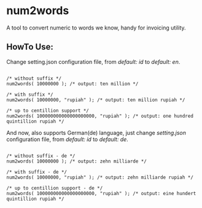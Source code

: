 # num2words
A tool to convert numeric to words we know, handy for invoicing utility.

## HowTo Use:

Change setting.json configuration file, from *default: id* to *default: en*.

```

/* without suffix */ 
num2words( 10000000 ); /* output: ten million */

/* with suffix */ 
num2words( 10000000, "rupiah" ); /* output: ten million rupiah */

/* up to centillion support */ 
num2words( 100000000000000000000, "rupiah" ); /* output: one hundred quintillion rupiah */

```

And now, also supports German(de) language, just change _setting.json_ configuration file, 
from *default: id* to *default: de*.

```

/* without suffix - de */ 
num2words( 10000000 ); /* output: zehn milliarde */

/* with suffix - de */ 
num2words( 10000000, "rupiah" ); /* output: zehn milliarde rupiah */

/* up to centillion support - de */ 
num2words( 100000000000000000000, "rupiah" ); /* output: eine hundert quintillion rupiah */

```